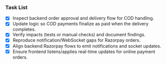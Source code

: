 ### Task List
- [x] Inspect backend order approval and delivery flow for COD handling.
- [x] Update logic so COD payments finalize as paid when the delivery completes.
- [x] Verify impacts (tests or manual checks) and document findings.
- [x] Reproduce notification/WebSocket gaps for Razorpay orders.
- [x] Align backend Razorpay flows to emit notifications and socket updates.
- [x] Ensure frontend listens/applies real-time updates for online payment orders.
